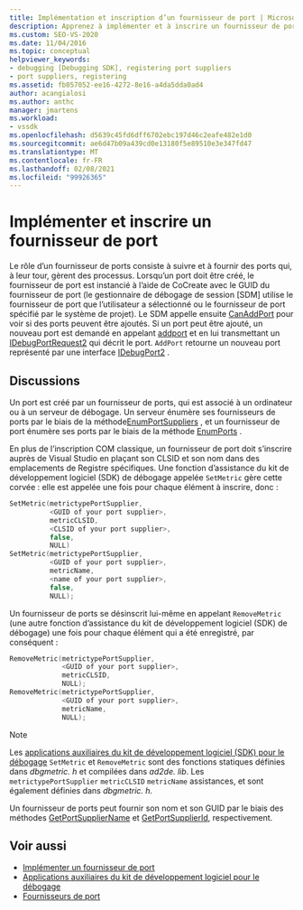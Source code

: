 ```yaml
---
title: Implémentation et inscription d’un fournisseur de port | Microsoft Docs
description: Apprenez à implémenter et à inscrire un fournisseur de port, qui assure le suivi et fournit des ports qui gèrent les processus.
ms.custom: SEO-VS-2020
ms.date: 11/04/2016
ms.topic: conceptual
helpviewer_keywords:
- debugging [Debugging SDK], registering port suppliers
- port suppliers, registering
ms.assetid: fb057052-ee16-4272-8e16-a4da5dda0ad4
author: acangialosi
ms.author: anthc
manager: jmartens
ms.workload:
- vssdk
ms.openlocfilehash: d5639c45fd6dff6702ebc197d46c2eafe482e1d0
ms.sourcegitcommit: ae6d47b09a439cd0e13180f5e89510e3e347fd47
ms.translationtype: MT
ms.contentlocale: fr-FR
ms.lasthandoff: 02/08/2021
ms.locfileid: "99926365"
---
```

# <a name="implement-and-register-a-port-supplier"></a>Implémenter et inscrire un fournisseur de port
Le rôle d’un fournisseur de ports consiste à suivre et à fournir des ports qui, à leur tour, gèrent des processus. Lorsqu’un port doit être créé, le fournisseur de port est instancié à l’aide de CoCreate avec le GUID du fournisseur de port (le gestionnaire de débogage de session [SDM] utilise le fournisseur de port que l’utilisateur a sélectionné ou le fournisseur de port spécifié par le système de projet). Le SDM appelle ensuite [CanAddPort](../../extensibility/debugger/reference/idebugportsupplier2-canaddport.md) pour voir si des ports peuvent être ajoutés. Si un port peut être ajouté, un nouveau port est demandé en appelant [addport](../../extensibility/debugger/reference/idebugportsupplier2-addport.md) et en lui transmettant un [IDebugPortRequest2](../../extensibility/debugger/reference/idebugportrequest2.md) qui décrit le port. `AddPort` retourne un nouveau port représenté par une interface [IDebugPort2](../../extensibility/debugger/reference/idebugport2.md) .

## <a name="discussion"></a>Discussions
 Un port est créé par un fournisseur de ports, qui est associé à un ordinateur ou à un serveur de débogage. Un serveur énumère ses fournisseurs de ports par le biais de la méthode[EnumPortSuppliers](../../extensibility/debugger/reference/idebugcoreserver2-enumportsuppliers.md) , et un fournisseur de port énumère ses ports par le biais de la méthode [EnumPorts](../../extensibility/debugger/reference/idebugportsupplier2-enumports.md) .

 En plus de l’inscription COM classique, un fournisseur de port doit s’inscrire auprès de Visual Studio en plaçant son CLSID et son nom dans des emplacements de Registre spécifiques. Une fonction d’assistance du kit de développement logiciel (SDK) de débogage appelée `SetMetric` gère cette corvée : elle est appelée une fois pour chaque élément à inscrire, donc :

```cpp
SetMetric(metrictypePortSupplier,
          <GUID of your port supplier>,
          metricCLSID,
          <CLSID of your port supplier>,
          false,
          NULL)
SetMetric(metrictypePortSupplier,
          <GUID of your port supplier>,
          metricName,
          <name of your port supplier>,
          false,
          NULL);
```

 Un fournisseur de ports se désinscrit lui-même en appelant `RemoveMetric` (une autre fonction d’assistance du kit de développement logiciel (SDK) de débogage) une fois pour chaque élément qui a été enregistré, par conséquent :

```cpp
RemoveMetric(metrictypePortSupplier,
             <GUID of your port supplier>,
             metricCLSID,
             NULL);
RemoveMetric(metrictypePortSupplier,
             <GUID of your port supplier>,
             metricName,
             NULL);
```

> [!NOTE]
> Les [applications auxiliaires du kit de développement logiciel (SDK) pour le débogage](../../extensibility/debugger/reference/sdk-helpers-for-debugging.md) `SetMetric` et `RemoveMetric` sont des fonctions statiques définies dans *dbgmetric. h* et compilées dans *ad2de. lib*. Les `metrictypePortSupplier` `metricCLSID` `metricName` assistances, et sont également définies dans *dbgmetric. h*.

 Un fournisseur de ports peut fournir son nom et son GUID par le biais des méthodes [GetPortSupplierName](../../extensibility/debugger/reference/idebugportsupplier2-getportsuppliername.md) et [GetPortSupplierId](../../extensibility/debugger/reference/idebugportsupplier2-getportsupplierid.md), respectivement.

## <a name="see-also"></a>Voir aussi
- [Implémenter un fournisseur de port](../../extensibility/debugger/implementing-a-port-supplier.md)
- [Applications auxiliaires du kit de développement logiciel pour le débogage](../../extensibility/debugger/reference/sdk-helpers-for-debugging.md)
- [Fournisseurs de port](../../extensibility/debugger/port-suppliers.md)
